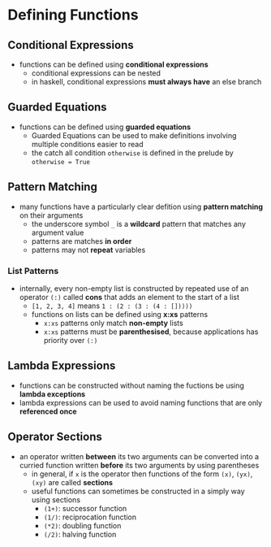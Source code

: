 # Defining Functions

## Conditional Expressions

- functions can be defined using **conditional expressions**
  - conditional expressions can be nested
  - in haskell, conditional expressions **must always have** an else branch

## Guarded Equations

- functions can be defined using **guarded equations**
  - Guarded Equations can be used to make definitions involving multiple conditions easier to read
  - the catch all condition `otherwise` is defined in the prelude by `otherwise = True`

## Pattern Matching

- many functions have a particularly clear defition using **pattern matching** on their arguments
  - the underscore symbol `_` is a **wildcard** pattern that matches any argument value
  - patterns are matches **in order**
  - patterns may not **repeat** variables

### List Patterns

- internally, every non-empty list is constructed by repeated use of an operator `(:)` called **cons** that adds an element to the start of a list
  - `[1, 2, 3, 4]` means `1 : (2 : (3 : (4 : []))))`
  - functions on lists can be defined using **x:xs** patterns
    - `x:xs` patterns only match **non-empty** lists
    - `x:xs` patterns must be **parenthesised**, because applications has priority over `(:)`

## Lambda Expressions

- functions can be constructed without naming the fuctions be using **lambda exceptions**
- lambda expressions can be used to avoid naming functions that are only **referenced once**

## Operator Sections

- an operator written **between** its two arguments can be converted into a curried function written **before** its two arguments by using parentheses
  - in general, if `x` is the operator then functions of the form `(x)`, `(yx)`, `(xy)` are called **sections**
  - useful functions can sometimes be constructed in a simply way using sections
    - `(1+)`: successor function
    - `(1/)`: reciprocation function
    - `(*2)`: doubling function
    - `(/2)`: halving function
